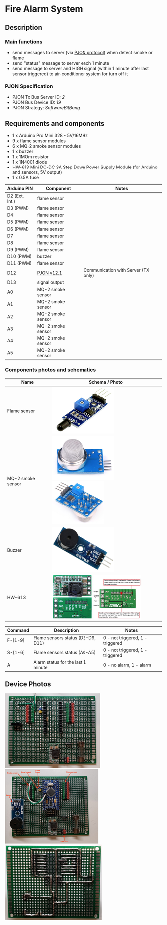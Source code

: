 # Fire Alarm System

## Description

### Main functions

- send messages to server (via [PJON protocol](https://github.com/gioblu/PJON)) when detect smoke or flame
- send "status" message to server each 1 minute
- send message to server and HIGH signal (within 1 minute after last sensor triggered) to air-conditioner system for turn off it

### PJON Specification

- PJON Tx Bus Server ID: _2_
- PJON Bus Device ID: _19_
- PJON Strategy: _SoftwareBitBang_

## Requirements and components

- 1 x Arduino Pro Mini 328 - 5V/16MHz
- 9 x flame sensor modules
- 6 x MQ-2 smoke sensor modules
- 1 x buzzer
- 1 x 1MOm resistor
- 1 x 1N4001 diode
- HW-613 Mini DC-DC 3A Step Down Power Supply Module (for Arduino and sensors, 5V output)
- 1 x 0.5A fuse

| Arduino PIN | Component | Notes |
| --- | --- | --- |
| D2 (Ext. Int.) | flame sensor ||
| D3 (PWM) | flame sensor ||
| D4 | flame sensor ||
| D5 (PWM) | flame sensor ||
| D6 (PWM) | flame sensor ||
| D7 | flame sensor ||
| D8 | flame sensor ||
| D9 (PWM) | flame sensor ||
| D10 (PWM) | buzzer ||
| D11 (PWM) | flame sensor ||
| D12 | [PJON v12.1](https://github.com/gioblu/PJON/tree/12.1/src/strategies/SoftwareBitBang) | Communication with Server (TX only) |
| D13 | signal output ||
| A0 | MQ-2 smoke sensor ||
| A1 | MQ-2 smoke sensor ||
| A2 | MQ-2 smoke sensor ||
| A3 | MQ-2 smoke sensor ||
| A4 | MQ-2 smoke sensor ||
| A5 | MQ-2 smoke sensor ||

### Components photos and schematics

| Name | Schema / Photo |
| --- | --- |
| Flame sensor | [<img src="images/Flame_sensor.jpg" alt="Flame Sensor" width="200"/>](images/Flame_sensor.jpg) |
| MQ-2 smoke sensor | [<img src="images/MQ2_sensor1.jpg" alt="MQ2 sensor" width="200"/>](images/MQ2_sensor1.jpg) [<img src="images/MQ2_sensor2.jpg" alt="MQ2 sensor" width="168"/>](images/MQ2_sensor2.jpg) |
| Buzzer | [<img src="images/Buzzer.jpg" alt="Buzzer" width="200"/>](images/Buzzer.jpg) |
| HW-613 | [<img src="images/HW-613_1.jpg" alt="HW-613" width="130"/>](images/HW-613_1.jpg) [<img src="images/HW-613_2.jpg" alt="HW-613" width="152"/>](images/HW-613_2.jpg) |

| Command | Description | Notes |
| --- | --- | --- |
| F-[1-9] | Flame sensors status (D2-D9, D11) | 0 - not triggered, 1 - triggered |
| S-[1-6] | Flame sensors status (A0-A5) | 0 - not triggered, 1 - triggered |
| A | Alarm status for the last 1 minute | 0 - no alarm, 1 - alarm |

## Device Photos

[<img src="images/fire-alarm_1.jpg" alt="fire-alarm_1" width="306"/>](images/fire-alarm_1.jpg)
[<img src="images/fire-alarm_2.jpg" alt="fire-alarm_2" width="300"/>](images/fire-alarm_2.jpg)
[<img src="images/fire-alarm_3.jpg" alt="fire-alarm_3" width="311"/>](images/fire-alarm_3.jpg)
